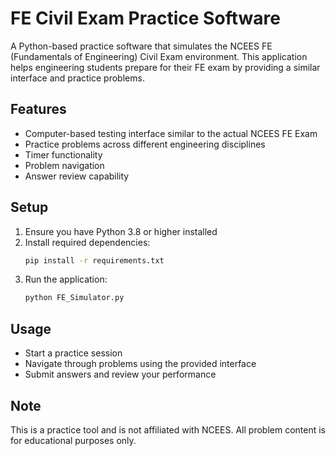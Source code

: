 # FE Civil Exam Practice Software

A Python-based practice software that simulates the NCEES FE (Fundamentals of Engineering) Civil Exam environment. This application helps engineering students prepare for their FE exam by providing a similar interface and practice problems.

## Features

- Computer-based testing interface similar to the actual NCEES FE Exam
- Practice problems across different engineering disciplines
- Timer functionality
- Problem navigation
- Answer review capability

## Setup

1. Ensure you have Python 3.8 or higher installed
2. Install required dependencies:
   ```bash
   pip install -r requirements.txt
   ```
3. Run the application:
   ```bash
   python FE_Simulator.py
   ```

## Usage

- Start a practice session
- Navigate through problems using the provided interface
- Submit answers and review your performance

## Note

This is a practice tool and is not affiliated with NCEES. All problem content is for educational purposes only. 
